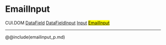 # EmailInput
<span class="inheritance">CUI.DOM
<a href="#Documentation/elements/datafield">DataField</a>
<a href="#Documentation/elements/datafieldinput">DataFieldInput</a>
<a href="#Documentation/elements/input/input">Input</a>
<a href="#Documentation/elements/input/emailinput"><mark>EmailInput</mark></a>
</span>
***


@@include(emailinput_p.md)